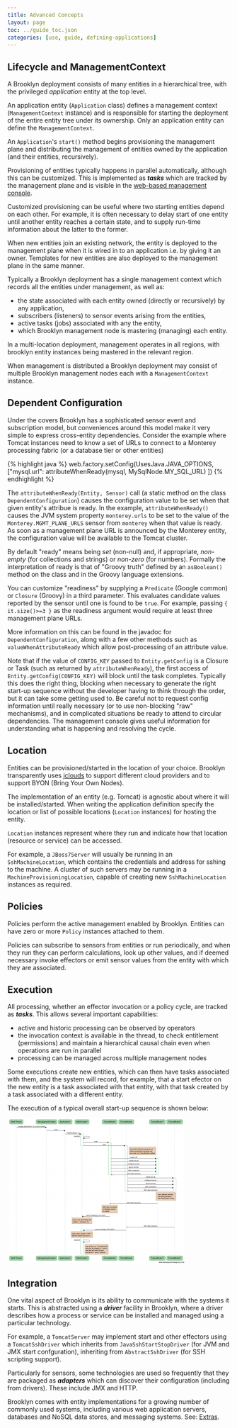 ```yaml
---
title: Advanced Concepts
layout: page
toc: ../guide_toc.json
categories: [use, guide, defining-applications]
---
```


Lifecycle and ManagementContext
-------------------------------

A Brooklyn deployment consists of many entities in a hierarchical tree, with  the privileged *application* entity at the top level.

An application entity (``Application`` class) defines a management context  (``ManagementContext`` instance) and is responsible for starting the deployment of the entire entity tree under its ownership. Only an application entity can define the ``ManagementContext``.

An ``Application``'s ``start()`` method begins provisioning the management plane and distributing the management of entities owned by the application (and their entities, recursively). 

Provisioning of entities typically happens in parallel automatically,
although this can be customized. This is implemented as ***tasks*** which are tracked by the management plane and is visible in the [web-based management console]({{site.url}}/use/guide/management/index.html#console).

Customized provisioning can be useful where two starting entities depend on each other. For example, it is often necessary to delay start of one entity until another entity reaches a certain state, and to supply run-time information about the latter to the former.

When new entities join an existing network, the entity is deployed to the management plane when it is wired in to an application i.e. by giving it an owner. Templates for new entities are also deployed to the management plane in the same manner.

Typically a Brooklyn deployment has a single management context which records all the entities under management, as well as:

*	the state associated with each entity owned (directly or recursively) by any application,
*	subscribers (listeners) to sensor events arising from the entities,
*	active tasks (jobs) associated with any the entity,
*	which Brooklyn management node is mastering (managing) each entity.


In a multi-location deployment, management operates in all regions, with brooklyn entity instances being mastered in the relevant region.

When management is distributed a Brooklyn deployment may consist of multiple Brooklyn management nodes each with a ``ManagementContext`` instance.

<!-- TODO - Clarify the following statements.
The management context entity forms part of the management plane. 
The management plane is responsible for the distribution of the ``Entity`` instances across multiple machines and multiple locations, 
tracking the transfer of events (subscriptions) between ``Entity`` instances, and the execution of tasks (often initiated by management policies).
-->


Dependent Configuration
-----------------------

Under the covers Brooklyn has a sophisticated sensor event and subscription model, but conveniences around this model make it very simple to express  cross-entity dependencies. Consider the example where Tomcat instances need to know a set of URLs to connect to a Monterey processing fabric (or a database tier or other entities)

{% highlight java %}
web.factory.setConfig(UsesJava.JAVA_OPTIONS, ["mysql.url":
	attributeWhenReady(mysql, MySqlNode.MY_SQL_URL) ])
{% endhighlight %}

The ``attributeWhenReady(Entity, Sensor)`` call (a static method on the class ``DependentConfiguration``)
causes the configuration value to be set when that given entity's attribue is ready. 
In the example, ``attributeWhenReady()`` causes the JVM system property ``monterey.urls`` to be set to the value of the ``Monterey.MGMT_PLANE_URLS`` sensor from ``monterey`` when that value is ready. As soon as a management plane URL is announced by the Monterey entity, the configuration value will be available to the Tomcat cluster. 

By default "ready" means being *set* (non-null) and, if appropriate, *non-empty* (for collections and strings) or *non-zero* (for numbers). Formally the interpretation of ready is that of "Groovy truth" defined by an ``asBoolean()`` method on the class and in the Groovy language extensions. 

You can customize "readiness" by supplying a ``Predicate`` (Google common) or ``Closure`` (Groovy) in a third parameter. 
This evaluates candidate values reported by the sensor until one is found to be ``true``. 
For example, passing ``{ it.size()>=3 }`` as the readiness argument would require at least three management plane URLs.

More information on this can be found in the javadoc for ``DependentConfiguration``,
along with a few other methods such as ``valueWhenAttributeReady`` which allow post-processing of an attribute value.

Note that if the value of ``CONFIG_KEY`` passed to ``Entity.getConfig`` is a Closure or Task (such as returned by ``attributeWhenReady``),
the first access of ``Entity.getConfig(CONFIG_KEY)`` will block until the task completes.
Typically this does the right thing, blocking when necessary to generate the right start-up sequence
without the developer having to think through the order, but it can take some getting used to.
Be careful not to request config information until really necessary (or to use non-blocking "raw" mechanisms),
and in complicated situations be ready to attend to circular dependencies.
The management console gives useful information for understanding what is happening and resolving the cycle.

Location
--------
<!-- TODO, Clarify is how geographical location works.
-->

Entities can be provisioned/started in the location of your choice. Brooklyn transparently uses [jclouds](http://www.jclouds.org) to support different cloud providers and to support BYON (Bring Your Own Nodes). 

The implementation of an entity (e.g. Tomcat) is agnostic about where it will be installed/started. When writing the application definition specify the location or list of possible locations (``Location`` instances) for hosting the entity.

``Location`` instances represent where they run and indicate how that location (resource or service) can be accessed.

For example, a ``JBoss7Server`` will usually be running in an ``SshMachineLocation``, which contains the credentials and address for sshing to the machine. A cluster of such servers may be running in a ``MachineProvisioningLocation``, capable of creating new ``SshMachineLocation`` instances as required.

<!-- TODO, incorporate the following.

The idea is that you could specify the location as AWS and also supply an image id. You could configure the Tomcat entity accordingly: specify the path if the image already has Tomcat installed, or specify that Tomcat must be downloaded/installed. Entities typically use _drivers_ (such as SSH-based) to install, start, and interact with their corresponding real-world instance. 
-->

Policies
--------
Policies perform the active management enabled by Brooklyn. Entities can have zero or more ``Policy`` instances attached to them. 

Policies can subscribe to sensors from entities or run periodically, and
when they run they can perform calculations, look up other values, and if deemed necessary invoke effectors or emit sensor values from the entity with which they are associated.

Execution
---------

All processing, whether an effector invocation or a policy cycle, are tracked as ***tasks***. This allows several important capabilities:

*	active and historic processing can be observed by operators
*	the invocation context is available in the thread, to check entitlement (permissions) and maintain a
hierarchical causal chain even when operations are run in parallel
*	processing can be managed across multiple management nodes

Some executions create new entities, which can then have tasks associated with them, and the system will record, for example, that a start efector on the new entity is a task associated with that entity, with that task
created by a task associated with a different entity.

The execution of a typical overall start-up sequence is shown below:

[![Brooklyn Flow Diagram](brooklyn-flow-websequencediagrams.com-w400.png "Brooklyn Flow Diagram" )](brooklyn-flow-websequencediagrams.com.png)


## Integration

One vital aspect of Brooklyn is its ability to communicate with the systems it starts. This is abstracted using a ***driver*** facility in Brooklyn, where a
driver describes how a process or service can be installed and managed using a particular technology.

For example, a ``TomcatServer`` may implement start and other effectors using a ``TomcatSshDriver`` which inherits from ``JavaSshStartStopDriver`` (for JVM and JMX start confguration), inheriting from ``AbstractSshDriver``
(for SSH scripting support).

Particularly for sensors, some technologies are used so frequently that they are
packaged as ***adapters*** which can discover their configuration (including from drivers). These include JMX and HTTP.

Brooklyn comes with entity implementations for a growing number of commonly used systems, including various web application servers, databases and NoSQL data stores, and messaging systems. See: [Extras]({{site.url}}/use/guide/extras/index.html).


